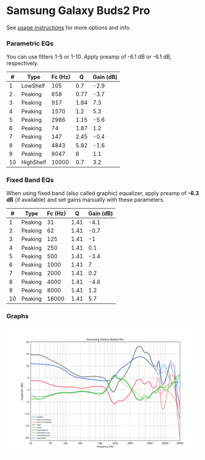 # Samsung Galaxy Buds2 Pro
See [usage instructions](https://github.com/jaakkopasanen/AutoEq#usage) for more options and info.

### Parametric EQs
You can use filters 1-5 or 1-10. Apply preamp of -6.1 dB or -6.1 dB, respectively.

|   # | Type      |   Fc (Hz) |    Q |   Gain (dB) |
|-----|-----------|-----------|------|-------------|
|   1 | LowShelf  |       105 | 0.7  |        -2.9 |
|   2 | Peaking   |       658 | 0.77 |        -3.7 |
|   3 | Peaking   |       917 | 1.84 |         7.3 |
|   4 | Peaking   |      1570 | 1.2  |         5.3 |
|   5 | Peaking   |      2986 | 1.15 |        -5.6 |
|   6 | Peaking   |        74 | 1.87 |         1.2 |
|   7 | Peaking   |       147 | 2.45 |        -0.4 |
|   8 | Peaking   |      4843 | 5.82 |        -1.6 |
|   9 | Peaking   |      8047 | 6    |         1.1 |
|  10 | HighShelf |     10000 | 0.7  |         3.2 |

### Fixed Band EQs
When using fixed band (also called graphic) equalizer, apply preamp of **-6.3 dB** (if available) and set gains manually with these parameters.

|   # | Type    |   Fc (Hz) |    Q |   Gain (dB) |
|-----|---------|-----------|------|-------------|
|   1 | Peaking |        31 | 1.41 |        -4.1 |
|   2 | Peaking |        62 | 1.41 |        -0.7 |
|   3 | Peaking |       125 | 1.41 |        -1   |
|   4 | Peaking |       250 | 1.41 |         0.1 |
|   5 | Peaking |       500 | 1.41 |        -3.4 |
|   6 | Peaking |      1000 | 1.41 |         7   |
|   7 | Peaking |      2000 | 1.41 |         0.2 |
|   8 | Peaking |      4000 | 1.41 |        -4.8 |
|   9 | Peaking |      8000 | 1.41 |         1.2 |
|  10 | Peaking |     16000 | 1.41 |         5.7 |

### Graphs
![](./Samsung%20Galaxy%20Buds2%20Pro.png)
